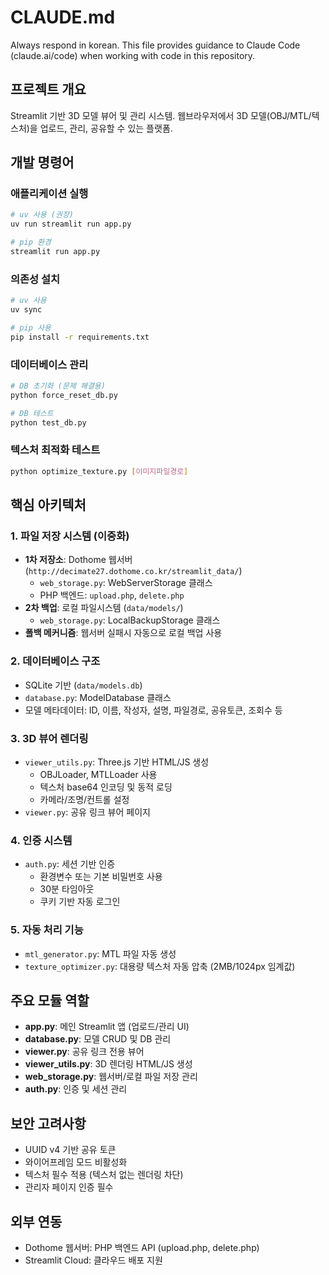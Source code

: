 # CLAUDE.md
Always respond in korean.
This file provides guidance to Claude Code (claude.ai/code) when working with code in this repository.

## 프로젝트 개요
Streamlit 기반 3D 모델 뷰어 및 관리 시스템. 웹브라우저에서 3D 모델(OBJ/MTL/텍스처)을 업로드, 관리, 공유할 수 있는 플랫폼.

## 개발 명령어

### 애플리케이션 실행
```bash
# uv 사용 (권장)
uv run streamlit run app.py

# pip 환경
streamlit run app.py
```

### 의존성 설치
```bash
# uv 사용
uv sync

# pip 사용
pip install -r requirements.txt
```

### 데이터베이스 관리
```bash
# DB 초기화 (문제 해결용)
python force_reset_db.py

# DB 테스트
python test_db.py
```

### 텍스처 최적화 테스트
```bash
python optimize_texture.py [이미지파일경로]
```

## 핵심 아키텍처

### 1. 파일 저장 시스템 (이중화)
- **1차 저장소**: Dothome 웹서버 (`http://decimate27.dothome.co.kr/streamlit_data/`)
  - `web_storage.py`: WebServerStorage 클래스
  - PHP 백엔드: `upload.php`, `delete.php`
- **2차 백업**: 로컬 파일시스템 (`data/models/`)
  - `web_storage.py`: LocalBackupStorage 클래스
- **폴백 메커니즘**: 웹서버 실패시 자동으로 로컬 백업 사용

### 2. 데이터베이스 구조
- SQLite 기반 (`data/models.db`)
- `database.py`: ModelDatabase 클래스
- 모델 메타데이터: ID, 이름, 작성자, 설명, 파일경로, 공유토큰, 조회수 등

### 3. 3D 뷰어 렌더링
- `viewer_utils.py`: Three.js 기반 HTML/JS 생성
  - OBJLoader, MTLLoader 사용
  - 텍스처 base64 인코딩 및 동적 로딩
  - 카메라/조명/컨트롤 설정
- `viewer.py`: 공유 링크 뷰어 페이지

### 4. 인증 시스템
- `auth.py`: 세션 기반 인증
  - 환경변수 또는 기본 비밀번호 사용
  - 30분 타임아웃
  - 쿠키 기반 자동 로그인

### 5. 자동 처리 기능
- `mtl_generator.py`: MTL 파일 자동 생성
- `texture_optimizer.py`: 대용량 텍스처 자동 압축 (2MB/1024px 임계값)

## 주요 모듈 역할

- **app.py**: 메인 Streamlit 앱 (업로드/관리 UI)
- **database.py**: 모델 CRUD 및 DB 관리
- **viewer.py**: 공유 링크 전용 뷰어
- **viewer_utils.py**: 3D 렌더링 HTML/JS 생성
- **web_storage.py**: 웹서버/로컬 파일 저장 관리
- **auth.py**: 인증 및 세션 관리

## 보안 고려사항
- UUID v4 기반 공유 토큰
- 와이어프레임 모드 비활성화
- 텍스처 필수 적용 (텍스처 없는 렌더링 차단)
- 관리자 페이지 인증 필수

## 외부 연동
- Dothome 웹서버: PHP 백엔드 API (upload.php, delete.php)
- Streamlit Cloud: 클라우드 배포 지원
